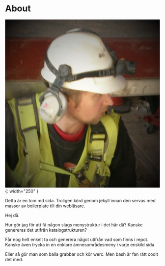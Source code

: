 
[title:]: #About
# About

![Jonas](_assets/img/profil.jpg){: width="250" }

Detta är en tom md sida. Troligen körd genom jekyll innan den servas med massor av boilerplate till din webläsare.

Hej då.

Hur gör jag för att få någon slags menystruktur i det här då? Kanske genereras det utifrån katalogstrukturen?

Får nog helt enkelt ta och generera något utifrån vad som finns i repot. Kanske även trycka in en enklare ämnesområdesmeny i varje enskild sida.

Eller så gör man som balla grabbar och kör werc. Men bash är fan rätt coolt det med.

